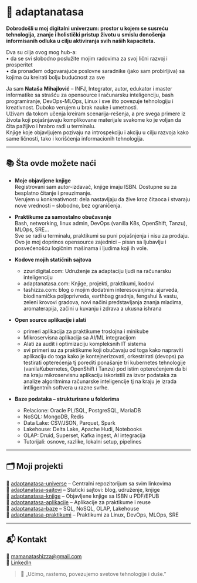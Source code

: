 # 🌿 adaptanatasa

**Dobrodošli u moj digitalni univerzum: prostor u kojem se susreću tehnologija, znanje i holistički pristup životu u smislu donošenja informisanih odluka u cilju aktiviranja svih naših kapaciteta.**

Dva su cilja ovog mog hub-a:  
• da se svi slobodno poslužite mojim radovima za svoj lični razvoj i prosperitet  
• da pronađem odgovarajuće poslovne saradnike (jako sam probirljiva) sa kojima ću kreirati bolju budućnost za sve

Ja sam **Nataša Mihajlović** – INFJ, Integrator, autor, edukator i master informatike sa strašću za opensource i računarsku inteligenciju, bash programiranje, DevOps-MLOps, Linux i sve što povezuje tehnologiju i kreativnost. Duboko verujem u brak nauke i umetnosti.  
Uživam da tokom učenja kreiram scenarija-rešenja, a pre svega primere iz života koji pojašnjavaju komplikovane materijale svakome ko je voljan da čita pažljivo i hrabro radi u terminalu.  
Knjige koje objavljujem pozivaju na introspekciju i akciju u cilju razvoja kako same ličnosti, tako i korišćenja informacionih tehnologija.

---

## 📚 Šta ovde možete naći

- **Moje objavljene knjige**  
  Registrovani sam autor-izdavač, knjige imaju ISBN. Dostupne su za besplatno čitanje i preuzimanje.  
  Verujem u konkreativnost: dela nastavljaju da žive kroz čitaoca i stvaraju nove vrednosti – slobodno, bez ograničenja.

- **Praktikume za samostalno obučavanje**  
  Bash, networking, linux admin, DevOps (vanilla K8s, OpenShift, Tanzu), MLOps, SRE...  
  Sve se radi u terminalu, praktikumi su puni pojašnjenja i nisu za prodaju.  
  Ovo je moj doprinos opensource zajednici – pisan sa ljubavlju i posvećenošću logičnim mašinama i ljudima koji ih vole.

- **Kodove mojih statičnih sajtova**  
  - zzuridigital.com: Udruženje za adaptaciju ljudi na računarsku inteligenciju  
  - adaptanatasa.com: Knjige, projekti, praktikumi, kodovi  
  - tashizza.com: blog o mojim dodatnim interesovanjima: ajurveda, biodinamička poljoprivreda, earthbag gradnja, fengshui & vastu, zeleni krovovi gradova, novi načini predstavljanja znanja mladima, aromaterapija, začini u kuvanju i zdrava a ukusna ishrana 

- **Open source aplikacije i alati**  
  - primeri aplikacija za praktikume troslojna i minikube   
  - Mikroservisna aplikacija sa AI/ML integracijom  
  - Alati za audit i optimizaciju kompleksnih IT sistema
  - svi primeri su za praktikume koji obučavaju od toga kako napraviti aplikaciju do toga kako je kontejnerizovati, orkestrirati (devops) pa testirati opterećenja tj porediti ponašanje tri kubernetes tehnologije (vanilaKubernetes, OpenShift i Tanzu) pod istim opterećenjem  da bi na kraju mikroservisnu aplikaciju iskoristili za izvor podataka za analize algoritmima računarske inteligencije tj na kraju je izrada intlligentnih softvera u razne svrhe.

- **Baze podataka – strukturirane u folderima**  
  - Relacione: Oracle PL/SQL, PostgreSQL, MariaDB  
  - NoSQL: MongoDB, Redis  
  - Data Lake: CSV/JSON, Parquet, Spark  
  - Lakehouse: Delta Lake, Apache Hudi, Notebooks  
  - OLAP: Druid, Superset, Kafka ingest, AI integracija  
  - Tutorijali: osnove, razlike, lokalni setup, pipelines

---

## 🗂️ Moji projekti

🔸 [adaptanatasa-universe](https://github.com/adaptanatasa/adaptanatasa-universe) – Centralni repozitorijum sa svim linkovima  
🔸 [adaptanatasa-sajtovi](https://github.com/adaptanatasa/adaptanatasa-sajtovi) – Staticki sajtovi: blog, udruženje, knjige  
🔸 [adaptanatasa-knjige](https://github.com/adaptanatasa/adaptanatasa-knjige) – Objavljene knjige sa ISBN u PDF/EPUB  
🔸 [adaptanatasa-aplikacije](https://github.com/adaptanatasa/adaptanatasa-aplikacije) – Aplikacije za praktikume i reuse  
🔸 [adaptanatasa-baze](https://github.com/adaptanatasa/adaptanatasa-baze) – SQL, NoSQL, OLAP, Lakehouse  
🔸 [adaptanatasa-praktikumi](https://github.com/adaptanatasa/adaptanatasa-praktikumi) – Praktikumi za Linux, DevOps, MLOps, SRE

---

## 📬 Kontakt

📧 mamanatashizza@gmail.com  
🔗 [LinkedIn](https://www.linkedin.com/in/nataša-mihajlović-m-sc-44750326)

> 🌸 „Učimo, rastemo, povezujemo svetove tehnologije i duše.”

